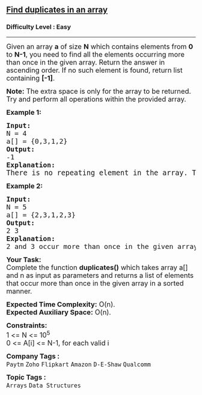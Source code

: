<h2><a href="https://www.geeksforgeeks.org/problems/find-duplicates-in-an-array/1?page=1&category=Arrays,Binary%20Search&difficulty=Easy&sortBy=submissions">Find duplicates in an array</a></h2><h3>Difficulty Level : Easy</h3><hr><div class="problems_problem_content__Xm_eO"><p><span style="font-size: 18px;">Given an array <strong>a</strong> of size <strong>N</strong> which contains elements from <strong>0</strong> to <strong>N-1</strong>, you need to find all the elements occurring more than once in the given array. Return the answer in ascending order.&nbsp;</span><span style="font-size: 18px;">If no such element is found, return list containing <strong>[-1]</strong>.&nbsp;</span></p>
<p><span style="font-size: 18px;"><strong>Note:</strong> The extra space is only for the array to be returned. Try and perform all operations within the provided array.&nbsp;</span></p>
<p><span style="font-size: 18px;"><strong>Example 1:</strong></span></p>
<pre><span style="font-size: 18px;"><strong>Input:
</strong>N = 4
a[] = {0,3,1,2}
<strong>Output: <br></strong>-1<strong>
Explanation: <br></strong></span><span style="font-size: 14pt;">There is no repeating element in the array. </span><span style="box-sizing: inherit; font-size: 14pt;">Therefore output is -1.</span></pre>
<p><span style="font-size: 18px;"><strong>Example 2:</strong></span></p>
<pre><span style="font-size: 18px;"><strong>Input:
</strong>N = 5
a[] = {2,3,1,2,3}
<strong>Output: <br></strong>2 3&nbsp;<strong>
Explanation: <br></strong>2 and 3 occur more than once in the given array.</span></pre>
<p><span style="font-size: 18px;"><strong>Your Task:</strong><br>Complete the function <strong>duplicates()</strong> which takes array a[] and n as input as parameters and returns a list of elements that occur more than once in the given array in a sorted manner.&nbsp;</span></p>
<p><span style="font-size: 18px;"><strong>Expected Time Complexity:</strong> O(n).<br><strong>Expected Auxiliary Space:</strong> O(n).</span></p>
<p><span style="font-size: 18px;"><strong>Constraints:</strong><br>1 &lt;= N &lt;= 10<sup>5</sup><br>0 &lt;= A[i] &lt;= N-1, for each valid i</span></p></div><p><span style=font-size:18px><strong>Company Tags : </strong><br><code>Paytm</code>&nbsp;<code>Zoho</code>&nbsp;<code>Flipkart</code>&nbsp;<code>Amazon</code>&nbsp;<code>D-E-Shaw</code>&nbsp;<code>Qualcomm</code>&nbsp;<br><p><span style=font-size:18px><strong>Topic Tags : </strong><br><code>Arrays</code>&nbsp;<code>Data Structures</code>&nbsp;